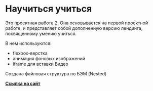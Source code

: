 # Научиться учиться

Это проектная работа 2. Она основывается на первой проектной работе, и представляет собой дополненную версию лендинга, посвященному умению учиться.

В нем используются:
- flexbox-верстка
- анимация фоновых изображений
- iframe для вставки Видео

Создана файловая структура по БЭМ (Nested)

**[Ссылка на сайт](https://ilin-dmitry.github.io/how-to-learn/index.html)**
